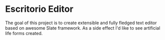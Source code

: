 # Escritorio Editor

The goal of this project is to create extensible and fully fledged text editor
based on awesome Slate framework. As a side effect I'd like to see artificial
life forms created.
